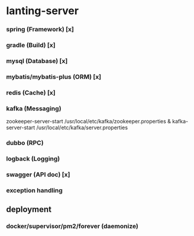 # lanting-server

### spring (Framework) [x]

### gradle (Build) [x]

### mysql (Database) [x]

### mybatis/mybatis-plus (ORM) [x]

### redis (Cache) [x]

### kafka (Messaging)

zookeeper-server-start /usr/local/etc/kafka/zookeeper.properties & kafka-server-start /usr/local/etc/kafka/server.properties

### dubbo (RPC)

### logback (Logging)

### swagger (API doc) [x]

### exception handling

## deployment

### docker/supervisor/pm2/forever (daemonize)


